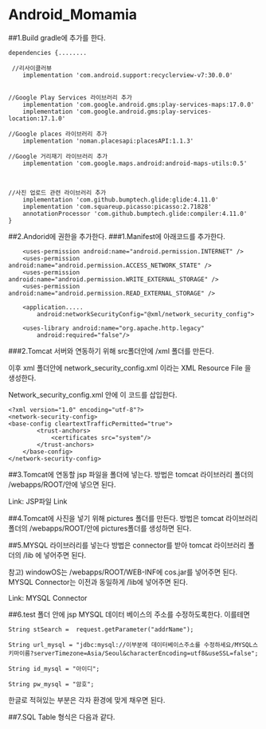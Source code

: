 # Android_Momamia


##1.Build gradle에 추가를 한다.


    dependencies {........

     //리사이클러뷰
        implementation 'com.android.support:recyclerview-v7:30.0.0'


    //Google Play Services 라이브러리 추가
        implementation 'com.google.android.gms:play-services-maps:17.0.0'
        implementation 'com.google.android.gms:play-services-location:17.1.0'

    //Google places 라이브러리 추가
        implementation 'noman.placesapi:placesAPI:1.1.3'

    //Google 거리재기 라이브러리 추가
        implementation 'com.google.maps.android:android-maps-utils:0.5'



    //사진 업로드 관련 라이브러리 추가
        implementation 'com.github.bumptech.glide:glide:4.11.0'
        implementation 'com.squareup.picasso:picasso:2.71828'
        annotationProcessor 'com.github.bumptech.glide:compiler:4.11.0'
    }
##2.Andorid에 권한을 추가한다.
###1.Manifest에 아래코드를 추가한다.

        <uses-permission android:name="android.permission.INTERNET" />
        <uses-permission android:name="android.permission.ACCESS_NETWORK_STATE" />
        <uses-permission android:name="android.permission.WRITE_EXTERNAL_STORAGE" />
        <uses-permission android:name="android.permission.READ_EXTERNAL_STORAGE" />

        <application.....
            android:networkSecurityConfig="@xml/network_security_config">

        <uses-library android:name="org.apache.http.legacy"
            android:required="false"/>
###2.Tomcat 서버와 연동하기 위해 src폴더안에 /xml 폴더를 만든다.

이후 xml 폴더안에 network_security_config.xml 이라는 XML Resource File 을 생성한다.

Network_security_config.xml 안에 이 코드를 삽입한다.

    
    <?xml version="1.0" encoding="utf-8"?>
    <network-security-config>
    <base-config cleartextTrafficPermitted="true">
            <trust-anchors>
                <certificates src="system"/>
            </trust-anchors>
        </base-config>
    </network-security-config>
##3.Tomcat에 연동할 jsp 파일을 폴더에 넣는다.
방법은 tomcat 라이브러리 폴더의 /webapps/ROOT/안에 넣으면 된다.

Link: JSP파일 Link

##4.Tomcat에 사진을 넣기 위해 pictures 폴더를 만든다.
방법은 tomcat 라이브러리 폴더의 /webapps/ROOT/안에 pictures폴더를 생성하면 된다.

##5.MYSQL 라이브러리를 넣는다
방법은 connector를 받아 tomcat 라이브러리 폴더의 /lib 에 넣어주면 된다.

참고) windowOS는 /webapps/ROOT/WEB-INF에 cos.jar를 넣어주면 된다. MYSQL Connector는 이전과 동일하게 /lib에 넣어주면 된다.

Link: MYSQL Connector

##6.test 폴더 안에 jsp MYSQL 데이터 베이스의 주소를 수정하도록한다.
이를테면

    String stSearch =  request.getParameter("addrName");

    String url_mysql = "jdbc:mysql://이부분에 데이터베이스주소를 수정하세요/MYSQL스키마이름?serverTimezone=Asia/Seoul&characterEncoding=utf8&useSSL=false";

    String id_mysql = "아이디";

    String pw_mysql = "암호";
한글로 적혀있는 부분은 각자 환경에 맞게 채우면 된다.

##7.SQL Table 형식은 다음과 같다.
